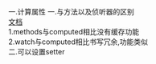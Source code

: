 一.计算属性
  一.与方法以及侦听器的区别  
  [文档](https://cn.vuejs.org/v2/guide/computed.html)  
  1.methods与computed相比没有缓存功能  
  2.watch与computed相比书写冗余,功能类似  
  二.可以设置setter  
  
  
